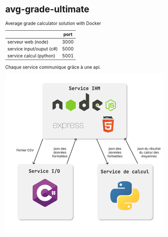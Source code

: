 # avg-grade-ultimate
Average grade calculator solution with Docker

|   |port |
|---|---|
|serveur web (node)| 3000
|service input/ouput (c#)| 5000
|service calcul (python)| 5001

Chaque service communique grâce à une api.

![schema](schema.png)
